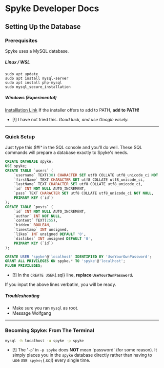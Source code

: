# Spyke Developer Docs
## Setting Up the Database

### Prerequisites
Spyke uses a MySQL database.

##### Linux / WSL
`sudo apt update`  \
`sudo apt install mysql-server`  \
`sudo apt install php-mysql`  \
`sudo mysql_secure_installation`

##### Windows (Experimental)
[Installlation Link](https://dev.mysql.com/doc/refman/8.0/en/windows-installation.html)
If the installer offers to add to PATH, **add to PATH!**

* [!] I have not tried this. *Good luck, and use Google wisely.*
--------

### Quick Setup
Just type this *$#!^* in the SQL console and you'll do well.
These SQL commands will prepare a database exactly to Spyke's needs.
```sql
CREATE DATABASE spyke;
USE spyke;
CREATE TABLE `users` (
	`username` TEXT(30) CHARACTER SET utf8 COLLATE utf8_unicode_ci NOT NULL,
	`firstName` TEXT CHARACTER SET utf8 COLLATE utf8_unicode_ci,
	`lastName` TEXT CHARACTER SET utf8 COLLATE utf8_unicode_ci,
	`id` INT NOT NULL AUTO_INCREMENT,
	`pass` TEXT CHARACTER SET utf8 COLLATE utf8_unicode_ci NOT NULL,
	PRIMARY KEY (`id`)
);
CREATE TABLE `posts` (
    `id` INT NOT NULL AUTO_INCREMENT,
    `author` INT NOT NULL,
    `content` TEXT(255),
    `hidden` BOOLEAN,
    `timestamp` INT unsigned,
    `likes` INT unsigned DEFAULT '0',
    `dislikes` INT unsigned DEFAULT '0',
    PRIMARY KEY (`id`)
);

CREATE USER 'spyke'@'localhost' IDENTIFIED BY 'UseYourOwnPassword';
GRANT ALL PRIVILEGES ON spyke.* TO 'spyke'@'localhost';
FLUSH PRIVILEGES;
```
* [!] In the `CREATE USER`{.sql} line, **replace `UseYourOwnPassword`.**

If you input the above lines verbatim, you will be ready.

##### Troubleshooting
* Make sure you ran `mysql` as root.
* Message Wolfgang

--------

### Becoming Spyke: From The Terminal
```sh
mysql -h localhost -u spyke -p spyke
```
* [!] The '`-p`' in `-p spyke` does **NOT** mean 'password' (for some reason).
It simply places you in the `spyke` database directly rather than having to use
`USE spyke;`{.sql} every single time.